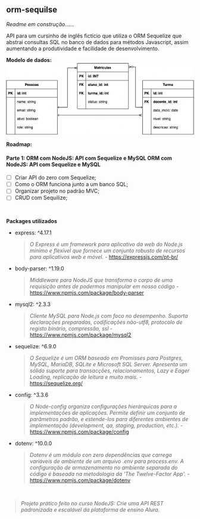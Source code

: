 ## orm-sequilse

*Readme em construção......*

API para um cursinho de inglês fictício que utiliza o ORM Sequelize que abstrai
consultas SQL no banco de dados para métodos Javascript, assim aumentando a produtividade
e facilidade de desenvolvimento.

**Modelo de dados:**
![Modelo dados projecto orm-sequeliza](https://github.com/henriquesbezerra/codex/blob/master/Alura/orm-sequelize/assets/DERv1.png?raw=true)

**Roadmap:**

#### Parte 1: ORM com NodeJS: API com Sequelize e MySQL ORM com NodeJS: API com Sequelize e MySQL
- [ ] Criar API do zero com Sequelize;
- [ ] Como o ORM funciona junto a um banco SQL;
- [ ] Organizar projeto no padrão MVC;
- [ ] CRUD com Sequilize;

<br/>

**Packages utilizados**

- express: ^4.17.1
    > *O Express é um framework para aplicativo da web do Node.js mínimo e flexível que fornece um conjunto robusto de recursos para aplicativos web e móvel.* - https://expressjs.com/pt-br/
- body-parser: ^1.19.0
    > *Middleware para NodeJS que transforma o corpo de uma requisição antes de podermos manipular em nosso código* - https://www.npmjs.com/package/body-parser
- mysql2: ^2.3.3
    > *Cliente MySQL para Node.js com foco no desempenho. Suporta declarações preparadas, codificações não-utf8, protocolo de registo binário, compressão, ssl* - https://www.npmjs.com/package/mysql2
- sequelize: ^6.9.0
    > *O Sequelize é um ORM baseado em Promisses para Postgres, MySQL, MariaDB, SQLite e Microsoft SQL Server. Apresenta um sólido suporte para transacções, relacionamentos, Lazy e Eager Loading, replicação de leitura e muito mais.* - https://sequelize.org/
- config: ^3.3.6
    > *O Node-config organiza configurações hierárquicas para a implementações de aplicações. Permite definir um conjunto de parâmetros padrão, e estende-los para diferentes ambientes de implementação (development, qa, staging, production, etc.).* - https://www.npmjs.com/package/config
- dotenv: ^10.0.0
  > *Dotenv é um módulo con zero dependências que carrega variáveis de ambiente de um arquivo .env para process.env. A configuração de armazenamento no ambiente separada do código é baseada na metodologia da 'The Twelve-Factor App'.* - https://www.npmjs.com/package/dotenv

<br />



> *Projeto prático feito no curso NodeJS: Crie uma API REST padronizada e escalável da plataforma de ensino Alura.*
